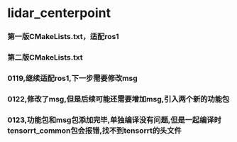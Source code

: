 # lidar_centerpoint


### 第一版CMakeLists.txt，适配ros1


### 第二版CMakeLists.txt


### 0119,继续适配ros1,下一步需要修改msg


### 0122,修改了msg,但是后续可能还需要增加msg,引入两个新的功能包


### 0123,功能包和msg包添加完毕,单独编译没有问题,但是一起编译时tensorrt_common包会报错,找不到tensorrt的头文件

